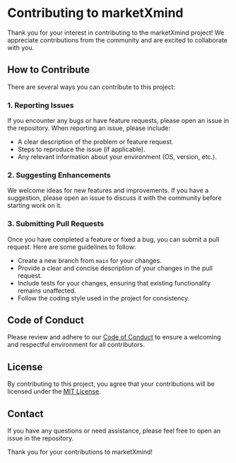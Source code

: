 # Contributing to marketXmind

Thank you for your interest in contributing to the marketXmind project! We appreciate contributions from the community and are excited to collaborate with you.

## How to Contribute

There are several ways you can contribute to this project:

### 1. Reporting Issues
If you encounter any bugs or have feature requests, please open an issue in the repository. When reporting an issue, please include:
- A clear description of the problem or feature request.
- Steps to reproduce the issue (if applicable).
- Any relevant information about your environment (OS, version, etc.).

### 2. Suggesting Enhancements
We welcome ideas for new features and improvements. If you have a suggestion, please open an issue to discuss it with the community before starting work on it.

### 3. Submitting Pull Requests
Once you have completed a feature or fixed a bug, you can submit a pull request. Here are some guidelines to follow:
- Create a new branch from `main` for your changes.
- Provide a clear and concise description of your changes in the pull request.
- Include tests for your changes, ensuring that existing functionality remains unaffected.
- Follow the coding style used in the project for consistency.

## Code of Conduct

Please review and adhere to our [Code of Conduct](CODE_OF_CONDUCT.md) to ensure a welcoming and respectful environment for all contributors.

## License

By contributing to this project, you agree that your contributions will be licensed under the [MIT License](LICENSE).

## Contact

If you have any questions or need assistance, please feel free to open an issue in the repository.

Thank you for your contributions to marketXmind!
